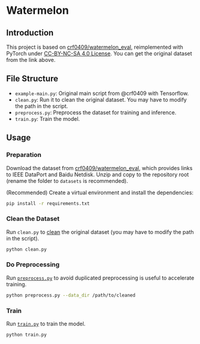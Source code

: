 # Watermelon

## Introduction

This project is based on [crf0409/watermelon_eval](https://github.com/crf0409/watermelon_eval), reimplemented with PyTorch under [CC-BY-NC-SA 4.0 License](LICENSE). You can get the original dataset from the link above.

## File Structure

- `example-main.py`: Original main script from @crf0409 with Tensorflow.
- `clean.py`: Run it to clean the original dataset. You may have to modify the path in the script.
- `preprocess.py`: Preprocess the dataset for training and inference.
- `train.py`: Train the model.

## Usage

### Preparation

Download the dataset from [crf0409/watermelon_eval](https://github.com/crf0409/watermelon_eval), which provides links to IEEE DataPort and Baidu Netdisk. Unzip and copy to the repository root (rename the folder to `datasets` is recommended).

(Recommended) Create a virtual environment and install the dependencies:

```bash
pip install -r requirements.txt
```

### Clean the Dataset

Run `clean.py` to [clean](clean.py) the original dataset (you may have to modify the path in the script).

```bash
python clean.py
```

### Do Preprocessing

Run [`preprocess.py`](preprocess.py) to avoid duplicated preprocessing is useful to accelerate training.

```bash
python preprocess.py --data_dir /path/to/cleaned
```

### Train

Run [`train.py`](train.py) to train the model.

```bash
python train.py
```
